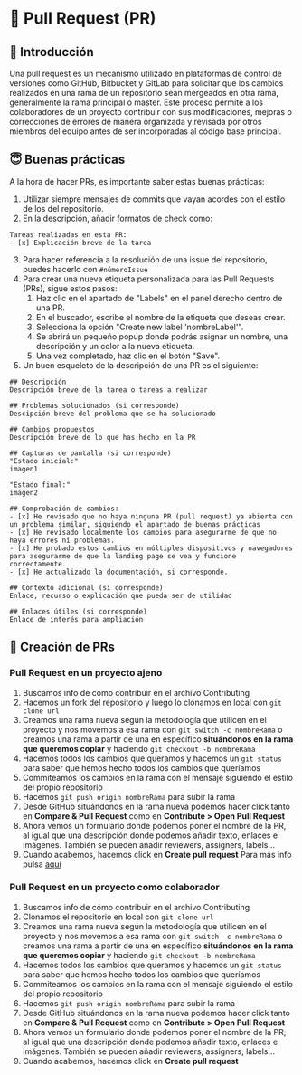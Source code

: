 # 💫 Pull Request (PR)
## 📜 Introducción
Una pull request es un mecanismo utilizado en plataformas de control de versiones como GitHub, Bitbucket y GitLab para solicitar que los cambios realizados en una rama de un repositorio sean mergeados en otra rama, generalmente la rama principal o master. Este proceso permite a los colaboradores de un proyecto contribuir con sus modificaciones, mejoras o correcciones de errores de manera organizada y revisada por otros miembros del equipo antes de ser incorporadas al código base principal.

## 😇 Buenas prácticas
A la hora de hacer PRs, es importante saber estas buenas prácticas:
1. Utilizar siempre mensajes de commits que vayan acordes con el estilo de los del repositorio.
2. En la descripción, añadir formatos de check como:
```
Tareas realizadas en esta PR:
- [x] Explicación breve de la tarea
```
3. Para hacer referencia a la resolución de una issue del repositorio, puedes hacerlo con `#númeroIssue`
4. Para crear una nueva etiqueta personalizada para las Pull Requests (PRs), sigue estos pasos:
      1. Haz clic en el apartado de "Labels" en el panel derecho dentro de una PR.
      2. En el buscador, escribe el nombre de la etiqueta que deseas crear.
      3. Selecciona la opción "Create new label 'nombreLabel'".
      4. Se abrirá un pequeño popup donde podrás asignar un nombre, una descripción y un color a la nueva etiqueta.
      5. Una vez completado, haz clic en el botón "Save".
5. Un buen esqueleto de la descripción de una PR es el siguiente:
```
## Descripción
Descripción breve de la tarea o tareas a realizar

## Problemas solucionados (si corresponde)
Descipción breve del problema que se ha solucionado

## Cambios propuestos
Descripción breve de lo que has hecho en la PR

## Capturas de pantalla (si corresponde)
"Estado inicial:"
imagen1

"Estado final:"
imagen2

## Comprobación de cambios:
- [x] He revisado que no haya ninguna PR (pull request) ya abierta con un problema similar, siguiendo el apartado de buenas prácticas
- [x] He revisado localmente los cambios para asegurarme de que no haya errores ni problemas.
- [x] He probado estos cambios en múltiples dispositivos y navegadores para asegurarme de que la landing page se vea y funcione correctamente.
- [x] He actualizado la documentación, si corresponde.

## Contexto adicional (si corresponde)
Enlace, recurso o explicación que pueda ser de utilidad

## Enlaces útiles (si corresponde)
Enlace de interés para ampliación 
```
## 💐 Creación de PRs
### Pull Request en un proyecto ajeno
1. Buscamos info de cómo contribuir en el archivo Contributing
2. Hacemos un fork del repositorio y luego lo clonamos en local con `git clone url`
3. Creamos una rama nueva según la metodología que utilicen en el proyecto y nos movemos a esa rama con `git switch -c nombreRama` o creamos una rama a partir de una en específico **situándonos en la rama que queremos copiar** y haciendo `git checkout -b nombreRama`
4. Hacemos todos los cambios que queramos y hacemos un `git status` para saber que hemos hecho todos los cambios que queríamos
5. Commiteamos los cambios en la rama con el mensaje siguiendo el estilo del propio repositorio
6. Hacemos `git push origin nombreRama` para subir la rama
7. Desde GitHub situándonos en la rama nueva podemos hacer click tanto en **Compare & Pull Request** como en **Contribute > Open Pull Request**
8. Ahora vemos un formulario donde podemos poner el nombre de la PR, al igual que una descripción donde podemos añadir texto, enlaces e imágenes. También se pueden añadir reviewers, assigners, labels...
9. Cuando acabemos, hacemos click en **Create pull request**
Para más info pulsa [aquí](https://git-scm.com/book/en/v2/GitHub-Contributing-to-a-Project)

### Pull Request en un proyecto como colaborador
1. Buscamos info de cómo contribuir en el archivo Contributing
2. Clonamos el repositorio en local con `git clone url`
3. Creamos una rama nueva según la metodología que utilicen en el proyecto y nos movemos a esa rama con `git switch -c nombreRama` o creamos una rama a partir de una en específico **situándonos en la rama que queremos copiar** y haciendo `git checkout -b nombreRama`
4. Hacemos todos los cambios que queramos y hacemos un `git status` para saber que hemos hecho todos los cambios que queríamos
5. Commiteamos los cambios en la rama con el mensaje siguiendo el estilo del propio repositorio
6. Hacemos `git push origin nombreRama` para subir la rama
7. Desde GitHub situándonos en la rama nueva podemos hacer click tanto en **Compare & Pull Request** como en **Contribute > Open Pull Request**
8. Ahora vemos un formulario donde podemos poner el nombre de la PR, al igual que una descripción donde podemos añadir texto, enlaces e imágenes. También se pueden añadir reviewers, assigners, labels...
9. Cuando acabemos, hacemos click en **Create pull request**